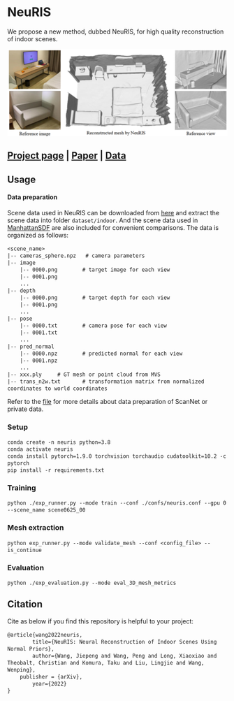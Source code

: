 # NeuRIS
We propose a new method, dubbed NeuRIS, for high quality reconstruction of indoor scenes. 

![](./doc/teaser.png)

## [Project page](https://jiepengwang.github.io/NeuRIS/) |  [Paper](https://arxiv.org/abs/2206.13597) | [Data](https://connecthkuhk-my.sharepoint.com/:f:/g/personal/jiepeng_connect_hku_hk/Er7bpbBAxMBBnZfDvdvrO1kBu2tkTpnMw9XXfeuQzkwOlA?e=Yf0Bbj)


## Usage

#### Data preparation
Scene data used in NeuRIS can be downloaded from [here](https://connecthkuhk-my.sharepoint.com/:f:/g/personal/jiepeng_connect_hku_hk/ElKcK1sus9pLnARZ_e9l-IcBS6cE-6w8xt34bMsvMAiuIQ?e=0z1eka) and extract the scene data into folder `dataset/indoor`. And the scene data used in [ManhattanSDF](https://github.com/zju3dv/manhattan_sdf) are also included for convenient comparisons.
The data is organized as follows:
```
<scene_name>
|-- cameras_sphere.npz   # camera parameters
|-- image
    |-- 0000.png        # target image for each view
    |-- 0001.png
    ...
|-- depth
    |-- 0000.png        # target depth for each view
    |-- 0001.png
    ...
|-- pose
    |-- 0000.txt        # camera pose for each view
    |-- 0001.txt
    ...
|-- pred_normal
    |-- 0000.npz        # predicted normal for each view
    |-- 0001.npz
    ...
|-- xxx.ply		# GT mesh or point cloud from MVS
|-- trans_n2w.txt       # transformation matrix from normalized coordinates to world coordinates
```

Refer to the [file](https://github.com/jiepengwang/NeuRIS/blob/main/preprocess/README.md) for more details about data preparation of ScanNet or private data.


### Setup
```
conda create -n neuris python=3.8
conda activate neuris
conda install pytorch=1.9.0 torchvision torchaudio cudatoolkit=10.2 -c pytorch
pip install -r requirements.txt
```

### Training

```
python ./exp_runner.py --mode train --conf ./confs/neuris.conf --gpu 0 --scene_name scene0625_00
```

### Mesh extraction
```
python exp_runner.py --mode validate_mesh --conf <config_file> --is_continue
```

### Evaluation
```
python ./exp_evaluation.py --mode eval_3D_mesh_metrics
```

## Citation
Cite as below if you find this repository is helpful to your project:

```
@article{wang2022neuris,
      	title={NeuRIS: Neural Reconstruction of Indoor Scenes Using Normal Priors}, 
      	author={Wang, Jiepeng and Wang, Peng and Long, Xiaoxiao and Theobalt, Christian and Komura, Taku and Liu, Lingjie and Wang, Wenping},
	publisher = {arXiv},
      	year={2022}
}
```